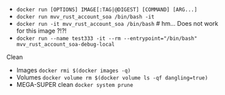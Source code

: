 

 - `docker run [OPTIONS] IMAGE[:TAG|@DIGEST] [COMMAND] [ARG...]`
 - `docker run mvv_rust_account_soa /bin/bash -it`
 - `docker run -it mvv_rust_account_soa /bin/bash` # hm... Does not work for this image ?!?!
 - `docker run --name test333 -it --rm --entrypoint="/bin/bash" mvv_rust_account_soa-debug-local`


Clean
 - Images `docker rmi $(docker images -q)`
 - Volumes `docker volume rm $(docker volume ls -qf dangling=true)`
 - MEGA-SUPER clean `docker system prune`
